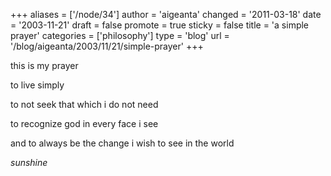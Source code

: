 +++
aliases = ['/node/34']
author = 'aigeanta'
changed = '2011-03-18'
date = '2003-11-21'
draft = false
promote = true
sticky = false
title = 'a simple prayer'
categories = ['philosophy']
type = 'blog'
url = '/blog/aigeanta/2003/11/21/simple-prayer'
+++
<p>this is my prayer<br />

to live simply<br />

to not seek that which i do not need<br />

to recognize god in every face i see<br />

and to always be the change i wish to see in the world</p>

<p><cite>sunshine</cite></p>



